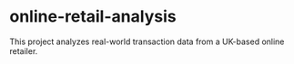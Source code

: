 # online-retail-analysis
This project analyzes real-world transaction data from a UK-based online retailer.
